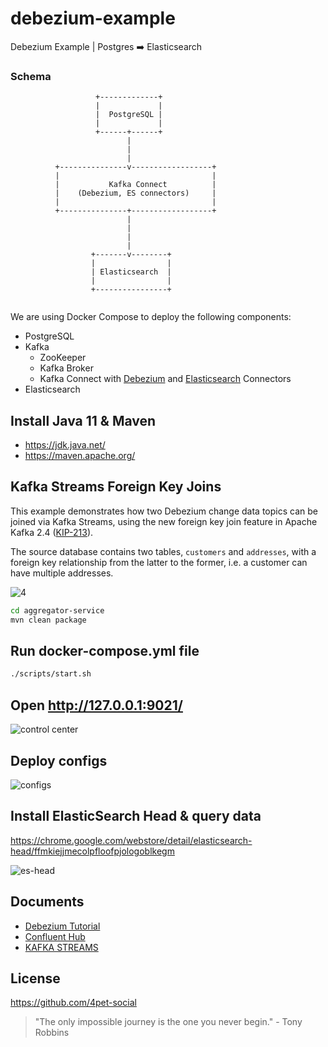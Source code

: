 # debezium-example

Debezium Example | Postgres ➡️ Elasticsearch

### Schema

```
                   +-------------+
                   |             |
                   |  PostgreSQL |
                   |             |
                   +------+------+
                          |
                          |
                          |
          +---------------v------------------+
          |                                  |
          |           Kafka Connect          |
          |    (Debezium, ES connectors)     |
          |                                  |
          +---------------+------------------+
                          |
                          |
                          |
                          |
                  +-------v--------+
                  |                |
                  | Elasticsearch  |
                  |                |
                  +----------------+


```
We are using Docker Compose to deploy the following components:

* PostgreSQL
* Kafka
  * ZooKeeper
  * Kafka Broker
  * Kafka Connect with [Debezium](http://debezium.io/) and [Elasticsearch](https://github.com/confluentinc/kafka-connect-elasticsearch) Connectors
* Elasticsearch

## Install Java 11 & Maven

- https://jdk.java.net/
- https://maven.apache.org/

## Kafka Streams Foreign Key Joins

This example demonstrates how two Debezium change data topics can be joined via Kafka Streams,
using the new foreign key join feature in Apache Kafka 2.4 ([KIP-213](https://cwiki.apache.org/confluence/display/KAFKA/KIP-213+Support+non-key+joining+in+KTable)).

The source database contains two tables, `customers` and `addresses`, with a foreign key relationship from the latter to the former,
i.e. a customer can have multiple addresses.

![4](./images/4.png)

```sh
cd aggregator-service
mvn clean package
```

## Run docker-compose.yml file

```sh
./scripts/start.sh
```

## Open http://127.0.0.1:9021/

![control center](./images/1.png)
 
## Deploy configs

![configs](./images/2.gif)

## Install ElasticSearch Head & query data

https://chrome.google.com/webstore/detail/elasticsearch-head/ffmkiejjmecolpfloofpjologoblkegm

![es-head](./images/3.gif)

## Documents

- [Debezium Tutorial](https://debezium.io/documentation/reference/tutorial.html)
- [Confluent Hub](https://www.confluent.io/hub/)
- [KAFKA STREAMS](https://kafka.apache.org/documentation/streams/)

## License

https://github.com/4pet-social

<!-- INSPIRATIONAL_QUOTE_START -->
> "The only impossible journey is the one you never begin." - Tony Robbins
<!-- INSPIRATIONAL_QUOTE_END -->
